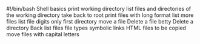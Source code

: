 #!/bin/bash
Shell basics
print working directory
list files and directories of the working directory
take back to root
print files with long format
list more files
list file digits only
first directory
move a file
Delete a file betty
Delete a directory
Back
list files
file types
symbolic links
HTML files to be copied
move files with capital letters
